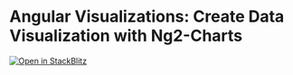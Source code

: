 # Angular Visualizations: Create Data Visualization with Ng2-Charts

[![Open in StackBlitz](https://developer.stackblitz.com/img/open_in_stackblitz.svg)](https://stackblitz.com/github/danywalls/play-with-ng2charts)
